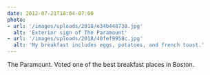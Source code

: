```yaml
---
date: 2012-07-21T18:04-07:00
photo:
- url: '/images/uploads/2018/e34b448738.jpg'
  alt: 'Exterior sign of The Paramount'
- url: '/images/uploads/2018/40fef9958c.jpg'
  alt: 'My breakfast includes eggs, potatoes, and french toast.'
---
```

The Paramount. Voted one of the best breakfast places in Boston.
